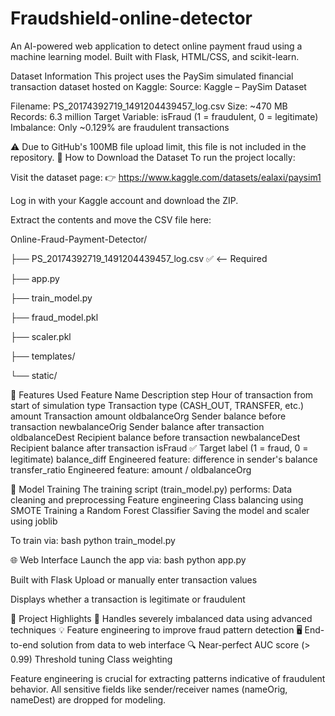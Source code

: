 # Fraudshield-online-detector
An AI-powered web application to detect online payment fraud using a machine learning model. Built with Flask, HTML/CSS, and scikit-learn.


Dataset Information
This project uses the PaySim simulated financial transaction dataset hosted on Kaggle:
Source: Kaggle – PaySim Dataset

Filename: PS_20174392719_1491204439457_log.csv
Size: ~470 MB
Records: 6.3 million
Target Variable: isFraud (1 = fraudulent, 0 = legitimate)
Imbalance: Only ~0.129% are fraudulent transactions

⚠️ Due to GitHub's 100MB file upload limit, this file is not included in the repository.
🔽 How to Download the Dataset
To run the project locally:

Visit the dataset page:
👉 https://www.kaggle.com/datasets/ealaxi/paysim1

Log in with your Kaggle account and download the ZIP.

Extract the contents and move the CSV file here:

Online-Fraud-Payment-Detector/

├── PS_20174392719_1491204439457_log.csv  ✅ <-- Required

├── app.py

├── train_model.py

├── fraud_model.pkl

├── scaler.pkl

├── templates/

└── static/

🧠 Features Used
Feature Name     	Description
step	            Hour of transaction from start of simulation
type	            Transaction type (CASH_OUT, TRANSFER, etc.)
amount	          Transaction amount
oldbalanceOrg     Sender balance before transaction
newbalanceOrig	  Sender balance after transaction
oldbalanceDest	  Recipient balance before transaction
newbalanceDest	  Recipient balance after transaction
isFraud	✅       Target label (1 = fraud, 0 = legitimate)
balance_diff	    Engineered feature: difference in sender's balance
transfer_ratio	  Engineered feature: amount / oldbalanceOrg

🧪 Model Training
The training script (train_model.py) performs:
Data cleaning and preprocessing
Feature engineering
Class balancing using SMOTE
Training a Random Forest Classifier
Saving the model and scaler using joblib

To train via:
bash
python train_model.py

🌐 Web Interface
Launch the app via:
bash
python app.py

Built with Flask
Upload or manually enter transaction values

Displays whether a transaction is legitimate or fraudulent

📌 Project Highlights
🚨 Handles severely imbalanced data using advanced techniques
💡 Feature engineering to improve fraud pattern detection
🖥️ End-to-end solution from data to web interface
🔍 Near-perfect AUC score (> 0.99)
Threshold tuning
Class weighting

Feature engineering is crucial for extracting patterns indicative of fraudulent behavior.
All sensitive fields like sender/receiver names (nameOrig, nameDest) are dropped for modeling.
